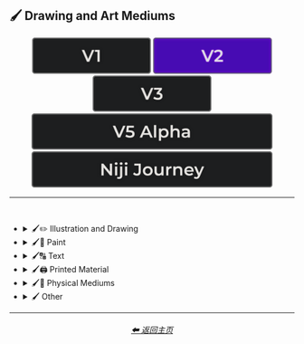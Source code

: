 <h2>🖌 Drawing and Art Mediums</h2>

<div align="center">

[<img src="/Images/Repo_Parts/Buttons/Version_Buttons/button_version_V1_inactive.webp?raw=true" alt="MidJourney V1" height="64" />](/Pages/MJ_V1/Style_Pages/Sphere/Drawing_and_Art_Mediums.md)
[<img src="/Images/Repo_Parts/Buttons/Version_Buttons/button_version_V2_active.webp?raw=true" alt="MidJourney V2" height="64" />](/Pages/MJ_V2/Style_Pages/Sphere/Drawing_and_Art_Mediums.md)
[<img src="/Images/Repo_Parts/Buttons/Version_Buttons/button_version_V3_inactive.webp?raw=true" alt="MidJourney V3" height="64" />](/Pages/MJ_V3/Style_Pages/Sphere/Drawing_and_Art_Mediums.md)
<br>
[<img src="/Images/Repo_Parts/Buttons/Version_Buttons/button_version_V5_Alpha_inactive_half.webp?raw=true" alt="MidJourney V5" height="64" />](/Pages/MJ_V5/Style_Pages/Just_The_Style/Drawing_and_Art_Mediums.md)
[<img src="/Images/Repo_Parts/Buttons/Version_Buttons/button_version_niji_inactive_half.webp?raw=true" alt="Niji Journey" height="64" />](/Pages/Niji_Journey/Style_Pages/Drawing_and_Art_Mediums.md)

</div>

<hr>
<br>


- <details><summary>🖌✏ Illustration and Drawing</summary><p>

  - <details><summary>✏🖼 Drawing Types</summary><p><div align="center">

    | Sketch | Drawing | Doodle |
    | :-: | :-: | :-: |
    | <img src="/Images/MJ_V2/MidJourney_Styles_(sphere)/sphere_drawing.webp?raw=true" width="256" /> | <img src="/Images/MJ_V2/MidJourney_Styles_(sphere)/sphere_sketch.webp?raw=true" width="256" /> | <img src="/Images/MJ_V2/MidJourney_Styles_(sphere)/sphere_Doodle.webp?raw=true" width="256" /> |
    
    <br>

    | Hand-Drawn | Hand-Written | Children’s Drawing |
    | :-: | :-: | :-: |
    | <img src="/Images/MJ_V2/MidJourney_Styles_(sphere)/sphere_hand-drawn.webp?raw=true" width="256" /> | <img src="/Images/MJ_V2/MidJourney_Styles_(sphere)/Wave_10/sphere_Hand-Written.webp?raw=true" width="256" /> | <img src="/Images/MJ_V2/MidJourney_Styles_(sphere)/sphere_Childrens_Drawing.webp?raw=true" width="256" /> |

    <br>

    | Masterpiece |
    | :-: |
    | <img src="/Images/MJ_V2/MidJourney_Styles_(sphere)/sphere_Masterpiece.webp?raw=true" width="256" /> |

    <br>

    | Dot Art | Pointillism | Stipple |
    | :-: | :-: | :-: |
    | <img src="/Images/MJ_V2/MidJourney_Styles_(sphere)/sphere_Dot_Art.webp?raw=true" width="256" /> | <img src="/Images/MJ_V2/MidJourney_Styles_(sphere)/sphere_pointillism.webp?raw=true" width="256" /> | <img src="/Images/MJ_V2/MidJourney_Styles_(sphere)/sphere_Stipple.webp?raw=true" width="256" /> |
    
    <br>

    | Line Art | Crosshatch | Etch-A-Sketch Drawing |
    | :-: | :-: | :-: |
    | <img src="/Images/MJ_V2/MidJourney_Styles_(sphere)/sphere_lineart.webp?raw=true" width="256" /> | <img src="/Images/MJ_V2/MidJourney_Styles_(sphere)/sphere_crosshatch.webp?raw=true" width="256" /> | <img src="/Images/MJ_V2/MidJourney_Styles_(sphere)/Wave_14/sphere_Etch-A-Sketch_Drawing.webp?raw=true" width="256" /> |
    
    <br>

    | Figure Drawing | Caricature |
    | :-: | :-: |
    | <img src="/Images/MJ_V2/MidJourney_Styles_(sphere)/Wave_9/sphere_Figure_drawing.webp?raw=true" width="256" /> | <img src="/Images/MJ_V2/MidJourney_Styles_(sphere)/Wave_11/sphere_Caricature.webp?raw=true" width="256" /> |

    <br>

    | Illustration | Storybook Illustration | Illustrated-Booklet |
    | :-: | :-: | :-: |
    | <img src="/Images/MJ_V2/MidJourney_Styles_(sphere)/sphere_illustration.webp?raw=true" width="256" /> | <img src="/Images/MJ_V2/MidJourney_Styles_(sphere)/sphere_Storybook_Illustration.webp?raw=true" width="256" /> | <img src="/Images/MJ_V2/MidJourney_Styles_(sphere)/sphere_Illustrated-Booklet.webp?raw=true" width="256" /> |

    <br>

    | Whimsical Illustration |
    | :-: |
    | <img src="/Images/MJ_V2/MidJourney_Styles_(sphere)/Wave_10/sphere_Whimsical_Illustration.webp?raw=true" width="256" /> |
    
    <br>

    | Assembly Drawing | Anatomical Drawing | Illuminated Manuscript |
    | :-: | :-: | :-: |
    | <img src="/Images/MJ_V2/MidJourney_Styles_(sphere)/sphere_AssemblyDrawing.webp?raw=true" width="256" /> | <img src="/Images/MJ_V2/MidJourney_Styles_(sphere)/sphere_AnatomicalDrawing.webp?raw=true" width="256" /> | <img src="/Images/MJ_V2/MidJourney_Styles_(sphere)/sphere_IlluminatedManuscript.webp?raw=true" width="256" /> |
    
    <br>

    | Visual Novel | Graphic Novel | Cartographic |
    | :-: | :-: | :-: |
    | <img src="/Images/MJ_V2/MidJourney_Styles_(sphere)/sphere_Visual_Novel.webp?raw=true" width="256" /> | <img src="/Images/MJ_V2/MidJourney_Styles_(sphere)/sphere_Graphic_Novel.webp?raw=true" width="256" /> | <img src="/Images/MJ_V2/MidJourney_Styles_(sphere)/sphere_Cartographic.webp?raw=true" width="256" /> |

    </div></p></details>


  - <details><summary>✏ Pencil and Graphite</summary><p><div align="center">

    | Pencil Art | Graphite | Charcoal Art |
    | :-: | :-: | :-: |
    | <img src="/Images/MJ_V2/MidJourney_Styles_(sphere)/sphere_pencilart.webp?raw=true" width="256" /> | <img src="/Images/MJ_V2/MidJourney_Styles_(sphere)/sphere_Graphite.webp?raw=true" width="256" /> | <img src="/Images/MJ_V2/MidJourney_Styles_(sphere)/sphere_charcoalart.webp?raw=true" width="256" /> |
    
    <br>
    
    | Colored Pencil | Grease Pencil |
    | :-: | :-: |
    | <img src="/Images/MJ_V2/MidJourney_Styles_(sphere)/sphere_coloredpencil.webp?raw=true" width="256" /> | <img src="/Images/MJ_V2/MidJourney_Styles_(sphere)/Wave_11/sphere_Grease_Pencil.webp?raw=true" width="256" /> |

    </div></p></details>


  - <details><summary>✏🖊 Ink</summary><p><div align="center">

    | Ink | Calligraphy | Ballpoint Pen |
    | :-: | :-: | :-: |
    | <img src="/Images/MJ_V2/MidJourney_Styles_(sphere)/sphere_ink.webp?raw=true" width="256" /> | <img src="/Images/MJ_V2/MidJourney_Styles_(sphere)/sphere_calligraphy.webp?raw=true" width="256" /> | <img src="/Images/MJ_V2/MidJourney_Styles_(sphere)/sphere_BallpointPen.webp?raw=true" width="256" /> |
    
    <br>
    
    | Fountain Pen | Fountain Pen Art | Gel Pen |
    | :-: | :-: | :-: |
    | <img src="/Images/MJ_V2/MidJourney_Styles_(sphere)/sphere_FountainPen.webp?raw=true" width="256" /> | <img src="/Images/MJ_V2/MidJourney_Styles_(sphere)/sphere_FountainPenArt.webp?raw=true" width="256" /> | <img src="/Images/MJ_V2/MidJourney_Styles_(sphere)/sphere_GelPen.webp?raw=true" width="256" /> |
    
    <br>

    | Conductive Ink | Flexographic Ink |
    | :-: | :-: |
    | <img src="/Images/MJ_V2/MidJourney_Styles_(sphere)/Wave_11/sphere_Conductive_Ink.webp?raw=true" width="256" /> | <img src="/Images/MJ_V2/MidJourney_Styles_(sphere)/Wave_11/sphere_Flexographic_Ink.webp?raw=true" width="256" /> |
    
    <br>
    
    | India Ink | Iron Gall Ink |
    | :-: | :-: |
    | <img src="/Images/MJ_V2/MidJourney_Styles_(sphere)/Wave_11/sphere_India_Ink.webp?raw=true" width="256" /> | <img src="/Images/MJ_V2/MidJourney_Styles_(sphere)/Wave_11/sphere_Iron_Gall_Ink.webp?raw=true" width="256" /> |
    
    <br>
    
    | Grease Pen | Marker Art |
    | :-: | :-: |
    | <img src="/Images/MJ_V2/MidJourney_Styles_(sphere)/Wave_11/sphere_Grease_Pen.webp?raw=true" width="256" /> | <img src="/Images/MJ_V2/MidJourney_Styles_(sphere)/sphere_markerart.webp?raw=true" width="256" /> |

    <br>
    
    | Dry-Erase Marker | Wet-Erase Marker | Whiteboard |
    | :-: | :-: | :-: |
    | <img src="/Images/MJ_V2/MidJourney_Styles_(sphere)/sphere_Dry-EraseMarker.webp?raw=true" width="256" /> | <img src="/Images/MJ_V2/MidJourney_Styles_(sphere)/sphere_Wet-EraseMarker.webp?raw=true" width="256" /> | <img src="/Images/MJ_V2/MidJourney_Styles_(sphere)/sphere_Whiteboard.webp?raw=true" width="256" /> |

    <br>

    | Viscosity Print |
    | :-: |
    | <img src="/Images/MJ_V2/MidJourney_Styles_(sphere)/Wave_9/sphere_Viscosity_Print.webp?raw=true" width="256" /> |

    </div></p></details>


  - <details><summary>✏🖍 Crayon, Chalk, and Pastel</summary><p><div align="center">

    | Crayon | Chalk | Pastel Art |
    | :-: | :-: | :-: |
    | <img src="/Images/MJ_V2/MidJourney_Styles_(sphere)/sphere_crayon.webp?raw=true" width="256" /> | <img src="/Images/MJ_V2/MidJourney_Styles_(sphere)/sphere_chalk.webp?raw=true" width="256" /> | <img src="/Images/MJ_V2/MidJourney_Styles_(sphere)/sphere_pastelart.webp?raw=true" width="256" /> |
    
    <br>
    
    | Blackboard | Chalkboard | Conte |
    | :-: | :-: | :-: |
    | <img src="/Images/MJ_V2/MidJourney_Styles_(sphere)/sphere_Blackboard.webp?raw=true" width="256" /> | <img src="/Images/MJ_V2/MidJourney_Styles_(sphere)/sphere_Chalkboard.webp?raw=true" width="256" /> | <img src="/Images/MJ_V2/MidJourney_Styles_(sphere)/sphere_conte.webp?raw=true" width="256" /> |

    </div></p></details>

  </p></details>


- <details><summary>🖌🎨 Paint</summary><p>

  - <details><summary>🎨🖼 Painting Types</summary><p><div align="center">

    | Painting | Canvas | Hard Edge Painting |
    | :-: | :-: | :-: |
    | <img src="/Images/MJ_V2/MidJourney_Styles_(sphere)/sphere_painting.webp?raw=true" width="256" /> | <img src="/Images/MJ_V2/MidJourney_Styles_(sphere)/sphere_Canvas.webp?raw=true" width="256" /> | <img src="/Images/MJ_V2/MidJourney_Styles_(sphere)/sphere_hardedgepainting.webp?raw=true" width="256" /> |
    
    <br>

    | Oil Painting | Tempera Painting | Acrylic Painting |
    | :-: | :-: | :-: |
    | <img src="/Images/MJ_V2/MidJourney_Styles_(sphere)/sphere_Oil_Painting.webp?raw=true" width="256" /> | <img src="/Images/MJ_V2/MidJourney_Styles_(sphere)/sphere_Tempera_Painting.webp?raw=true" width="256" /> | <img src="/Images/MJ_V2/MidJourney_Styles_(sphere)/sphere_Acrylic_Painting.webp?raw=true" width="256" /> |
    
    <br>
    
    
    | Watercolor Painting | Gouache Painting | Casein Painting |
    | :-: | :-: | :-: |
    | <img src="/Images/MJ_V2/MidJourney_Styles_(sphere)/sphere_Watercolor_Painting.webp?raw=true" width="256" /> | <img src="/Images/MJ_V2/MidJourney_Styles_(sphere)/sphere_Gouache_Painting.webp?raw=true" width="256" /> | <img src="/Images/MJ_V2/MidJourney_Styles_(sphere)/sphere_Casein_Painting.webp?raw=true" width="256" /> |
    
    <br>

    | Fresco Painting | Easel Painting | Wet Painting |
    | :-: | :-: | :-: |
    | <img src="/Images/MJ_V2/MidJourney_Styles_(sphere)/sphere_Fresco_Painting.webp?raw=true" width="256" /> | <img src="/Images/MJ_V2/MidJourney_Styles_(sphere)/sphere_Easel_Painting.webp?raw=true" width="256" /> | <img src="/Images/MJ_V2/MidJourney_Styles_(sphere)/sphere_Wet_Painting.webp?raw=true" width="256" /> |
    
    <br>
    
    | Detailed Painting | Speedpainting | Faux Painting |
    | :-: | :-: | :-: |
    | <img src="/Images/MJ_V2/MidJourney_Styles_(sphere)/sphere_Detailed_Painting.webp?raw=true" width="256" /> | <img src="/Images/MJ_V2/MidJourney_Styles_(sphere)/sphere_Speedpainting.webp?raw=true" width="256" /> | <img src="/Images/MJ_V2/MidJourney_Styles_(sphere)/sphere_Faux_Painting.webp?raw=true" width="256" /> |

    <br>

    | Color Field Painting | Scroll Painting |
    | :-: | :-: |
    | <img src="/Images/MJ_V2/MidJourney_Styles_(sphere)/sphere_colorfieldpainting.webp?raw=true" width="256" /> | <img src="/Images/MJ_V2/MidJourney_Styles_(sphere)/sphere_ScrollPainting.webp?raw=true" width="256" /> |

    <br>

    | Still Life | Still-Life |
    | :-: | :-: |
    | <img src="/Images/MJ_V2/MidJourney_Styles_(sphere)/sphere_Still_Life.webp?raw=true" width="256" /> | <img src="/Images/MJ_V2/MidJourney_Styles_(sphere)/sphere_still-life.webp?raw=true" width="256" /> |
    
    <br>

    | Fine Art | Modern Art |
    | :-: | :-: |
    | <img src="/Images/MJ_V2/MidJourney_Styles_(sphere)/sphere_FineArt.webp?raw=true" width="256" /> | <img src="/Images/MJ_V2/MidJourney_Styles_(sphere)/sphere_modernart.webp?raw=true" width="256" /> |
    
        
    <br>

    | Brushwork | Paintwork | Impasto |
    | :-: | :-: | :-: |
    | <img src="/Images/MJ_V2/MidJourney_Styles_(sphere)/sphere_Brushwork.webp?raw=true" width="256" /> | <img src="/Images/MJ_V2/MidJourney_Styles_(sphere)/Wave_12/sphere_Paintwork.webp?raw=true" width="256" /> | <img src="/Images/MJ_V2/MidJourney_Styles_(sphere)/Wave_14/sphere_Impasto.webp?raw=true" width="256" /> |

    <br>

    | Matte Painting | Encaustic Painting | Gond Painting |
    | :-: | :-: | :-: |
    | <img src="/Images/MJ_V2/MidJourney_Styles_(sphere)/Wave_10/sphere_Matte_Painting.webp?raw=true" width="256" /> | <img src="/Images/MJ_V2/MidJourney_Styles_(sphere)/Wave_11/sphere_Encaustic_Painting.webp?raw=true" width="256" /> | <img src="/Images/MJ_V2/MidJourney_Styles_(sphere)/Wave_11/sphere_Gond_Painting.webp?raw=true" width="256" /> |
    
    <br>

    | Chinese Painting | Ancient Roman Painting | Romanesque Painting |
    | :-: | :-: | :-: |
    | <img src="/Images/MJ_V2/MidJourney_Styles_(sphere)/sphere_Chinese_Painting.webp?raw=true" width="256" /> | <img src="/Images/MJ_V2/MidJourney_Styles_(sphere)/Wave_12/sphere_Ancient_Roman_Painting.webp?raw=true" width="256" /> | <img src="/Images/MJ_V2/MidJourney_Styles_(sphere)/Wave_12/sphere_Romanesque_Painting.webp?raw=true" width="256" /> |

    <br>

    | Tibetan Painting | Japanese Painting |
    | :-: | :-: |
    | <img src="/Images/MJ_V2/MidJourney_Styles_(sphere)/sphere_Tibetan_Painting.webp?raw=true" width="256" /> | <img src="/Images/MJ_V2/MidJourney_Styles_(sphere)/Wave_14/sphere_Japanese_Painting.webp?raw=true" width="256" /> |

    <br>

    | Warli Painting | Fayum Portrait | Caravaggio Painting |
    | :-: | :-: | :-: |
    | <img src="/Images/MJ_V2/MidJourney_Styles_(sphere)/Wave_11/sphere_Warli_Painting.webp?raw=true" width="256" /> | <img src="/Images/MJ_V2/MidJourney_Styles_(sphere)/Wave_12/sphere_Fayum_Portrait.webp?raw=true" width="256" /> | <img src="/Images/MJ_V2/MidJourney_Styles_(sphere)/Wave_14/sphere_Caravaggio_Painting.webp?raw=true" width="256" /> |
    
    <br>
    
    | Madhubani Painting | Kalamkari Painting | Phad Painting |
    | :-: | :-: | :-: |
    | <img src="/Images/MJ_V2/MidJourney_Styles_(sphere)/Wave_14/sphere_Madhubani_Painting.webp?raw=true" width="256" /> | <img src="/Images/MJ_V2/MidJourney_Styles_(sphere)/Wave_14/sphere_Kalamkari_Painting.webp?raw=true" width="256" /> | <img src="/Images/MJ_V2/MidJourney_Styles_(sphere)/Wave_14/sphere_Phad_Painting.webp?raw=true" width="256" /> |

    <br>

    | Paper-Marbling | Hydro-Dipping | Hydrodipped |
    | :-: | :-: | :-: |
    | <img src="/Images/MJ_V2/MidJourney_Styles_(sphere)/sphere_Paper-Marbling.webp?raw=true" width="256" /> | <img src="/Images/MJ_V2/MidJourney_Styles_(sphere)/sphere_Hydro-Dipping.webp?raw=true" width="256" /> | <img src="/Images/MJ_V2/MidJourney_Styles_(sphere)/sphere_Hydrodipped.webp?raw=true" width="256" /> |

    <br>
    
    | Panel Painting | Sand Painting |
    | :-: | :-: |
    | <img src="/Images/MJ_V2/MidJourney_Styles_(sphere)/sphere_Panel_Painting.webp?raw=true" width="256" /> | <img src="/Images/MJ_V2/MidJourney_Styles_(sphere)/sphere_Sand_Painting.webp?raw=true" width="256" /> |
    
    <br>
    
    | Plein-Air Painting | Action Painting | Miniature Painting |
    | :-: | :-: | :-: |
    | <img src="/Images/MJ_V2/MidJourney_Styles_(sphere)/sphere_Plein-Air_Painting.webp?raw=true" width="256" /> | <img src="/Images/MJ_V2/MidJourney_Styles_(sphere)/sphere_Action_Painting.webp?raw=true" width="256" /> | <img src="/Images/MJ_V2/MidJourney_Styles_(sphere)/sphere_Miniature_Painting.webp?raw=true" width="256" /> |
    
    <br>

    | Artwork | Mural | Street Art |
    | :-: | :-: | :-: |
    | <img src="/Images/MJ_V2/MidJourney_Styles_(sphere)/sphere_Artwork.webp?raw=true" width="256" /> | <img src="/Images/MJ_V2/MidJourney_Styles_(sphere)/sphere_Mural.webp?raw=true" width="256" /> | <img src="/Images/MJ_V2/MidJourney_Styles_(sphere)/sphere_Street_Art.webp?raw=true" width="256" /> |
    
    <br>
    
    | Cave Art | Rock Art | Sandpainting |
    | :-: | :-: | :-: |
    | <img src="/Images/MJ_V2/MidJourney_Styles_(sphere)/sphere_RockArt.webp?raw=true" width="256" /> | <img src="/Images/MJ_V2/MidJourney_Styles_(sphere)/sphere_CaveArt.webp?raw=true" width="256" /> | <img src="/Images/MJ_V2/MidJourney_Styles_(sphere)/Wave_9/sphere_Sandpainting.webp?raw=true" width="256" /> |

    <br>
    
    | Easter Egg | Egg Decorating |
    | :-: | :-: |
    | <img src="/Images/MJ_V2/MidJourney_Styles_(sphere)/sphere_EasterEgg.webp?raw=true" width="256" /> | <img src="/Images/MJ_V2/MidJourney_Styles_(sphere)/sphere_EggDecorating.webp?raw=true" width="256" /> |

    </div></p></details>


  - <details><summary>🎨 Paint Types</summary><p><div align="center">

    | Paint | Oil Paint | Tempera Paint |
    | :-: | :-: | :-: |
    | <img src="/Images/MJ_V2/MidJourney_Styles_(sphere)/sphere_paint.webp?raw=true" width="256" /> | <img src="/Images/MJ_V2/MidJourney_Styles_(sphere)/sphere_oilpaint.webp?raw=true" width="256" /> | <img src="/Images/MJ_V2/MidJourney_Styles_(sphere)/sphere_temperapaint.webp?raw=true" width="256" /> |
    
    <br>
    
    | Acrylic Paint | Gouache Paint | Watercolor |
    | :-: | :-: | :-: |
    | <img src="/Images/MJ_V2/MidJourney_Styles_(sphere)/sphere_acrylicpaint.webp?raw=true" width="256" /> | <img src="/Images/MJ_V2/MidJourney_Styles_(sphere)/sphere_gouachepaint.webp?raw=true" width="256" /> | <img src="/Images/MJ_V2/MidJourney_Styles_(sphere)/sphere_watercolor.webp?raw=true" width="256" /> |
    
    <br>

    | Wet Paint | Dripping Paint | Splatter Paint |
    | :-: | :-: | :-: |
    | <img src="/Images/MJ_V2/MidJourney_Styles_(sphere)/sphere_WetPaint.webp?raw=true" width="256" /> | <img src="/Images/MJ_V2/MidJourney_Styles_(sphere)/sphere_DrippingPaint.webp?raw=true" width="256" /> | <img src="/Images/MJ_V2/MidJourney_Styles_(sphere)/sphere_SplatterPaint.webp?raw=true" width="256" /> |
    
    <br>

    | Graffiti | Stencil Graffiti | Graffiti Tag |
    | :-: | :-: | :-: |
    | <img src="/Images/MJ_V2/MidJourney_Styles_(sphere)/sphere_Graffiti.webp?raw=true" width="256" /> | <img src="/Images/MJ_V2/MidJourney_Styles_(sphere)/sphere_Stencil_Graffiti.webp?raw=true" width="256" /> | <img src="/Images/MJ_V2/MidJourney_Styles_(sphere)/Wave_10/sphere_Graffiti_Tag.webp?raw=true" width="256" /> |

    <br>

    | Airbrush | 1980s Airbrush Art | Puffy Paint |
    | :-: | :-: | :-: |
    | <img src="/Images/MJ_V2/MidJourney_Styles_(sphere)/sphere_airbrush.webp?raw=true" width="256" /> | <img src="/Images/MJ_V2/MidJourney_Styles_(sphere)/sphere_1980sairbrushart.webp?raw=true" width="256" /> | <img src="/Images/MJ_V2/MidJourney_Styles_(sphere)/sphere_puffypaint.webp?raw=true" width="256" /> |
    
    <br>
    
    | Spray | Spray Paint | Glass Paint |
    | :-: | :-: | :-: |
    | <img src="/Images/MJ_V2/MidJourney_Styles_(sphere)/sphere_Spray.webp?raw=true" width="256" /> | <img src="/Images/MJ_V2/MidJourney_Styles_(sphere)/sphere_spraypaint.webp?raw=true" width="256" /> | <img src="/Images/MJ_V2/MidJourney_Styles_(sphere)/sphere_glasspaint.webp?raw=true" width="256" /> |
    
    <br>

    | Blacklight Paint | Casein Paint | Coffee Paint |
    | :-: | :-: | :-: |
    | <img src="/Images/MJ_V2/MidJourney_Styles_(sphere)/Wave_11/sphere_Blacklight_Paint.webp?raw=true" width="256" /> | <img src="/Images/MJ_V2/MidJourney_Styles_(sphere)/Wave_11/sphere_Casein_Paint.webp?raw=true" width="256" /> | <img src="/Images/MJ_V2/MidJourney_Styles_(sphere)/sphere_Coffee_Paint.webp?raw=true" width="256" /> |

    </div></p></details>

  </p></details>


- <details><summary>🖌🔠 Text</summary><p><div align="center">

    | Text | Typeface | Font |
    | :-: | :-: | :-: |
    | <img src="/Images/MJ_V2/MidJourney_Styles_(sphere)/sphere_Text.webp?raw=true" width="256" /> | <img src="/Images/MJ_V2/MidJourney_Styles_(sphere)/sphere_Typeface.webp?raw=true" width="256" /> | <img src="/Images/MJ_V2/MidJourney_Styles_(sphere)/sphere_Font.webp?raw=true" width="256" /> |

    <br>

    | Letters | Written Letters | Written Letters "Hello" |
    | :-: | :-: | :-: |
    | <img src="/Images/MJ_V2/MidJourney_Styles_(sphere)/sphere_Letters.webp?raw=true" width="256" /> | <img src="/Images/MJ_V2/MidJourney_Styles_(sphere)/sphere_Written_Letters.webp?raw=true" width="256" /> | <img src="/Images/MJ_V2/MidJourney_Styles_(sphere)/sphere_Written_Letters_Hello.webp?raw=true" width="256" /> |
    
    <br>
    
    | Written Words | Written Words "Hello" |
    | :-: | :-: |
    | <img src="/Images/MJ_V2/MidJourney_Styles_(sphere)/sphere_Written_Words.webp?raw=true" width="256" /> | <img src="/Images/MJ_V2/MidJourney_Styles_(sphere)/sphere_Written_Words_Hello.webp?raw=true" width="256" /> |
    
    <br>
    
    | Words | Words "Hello" |
    | :-: | :-: |
    | <img src="/Images/MJ_V2/MidJourney_Styles_(sphere)/sphere_Words.webp?raw=true" width="256" /> | <img src="/Images/MJ_V2/MidJourney_Styles_(sphere)/sphere_Words_Hello.webp?raw=true" width="256" /> |
    
    <br>
    
    | Lexemes | Lexemes "Hello" | Graphemes |
    | :-: | :-: | :-: |
    | <img src="/Images/MJ_V2/MidJourney_Styles_(sphere)/sphere_Lexemes.webp?raw=true" width="256" /> | <img src="/Images/MJ_V2/MidJourney_Styles_(sphere)/sphere_Lexemes_Hello.webp?raw=true" width="256" /> | <img src="/Images/MJ_V2/MidJourney_Styles_(sphere)/sphere_Graphemes.webp?raw=true" width="256" /> |

    <br>
    
    | Says | Says Hello | Says "Hello" |
    | :-: | :-: | :-: |
    | <img src="/Images/MJ_V2/MidJourney_Styles_(sphere)/sphere_Says.webp?raw=true" width="256" /> | <img src="/Images/MJ_V2/MidJourney_Styles_(sphere)/sphere_SaysHello.webp?raw=true" width="256" /> | <img src="/Images/MJ_V2/MidJourney_Styles_(sphere)/sphere_SaysHello (2).webp?raw=true" width="256" /> |
    
    <br>
    
    | Says 'Hello' | Caption | Caption "Hello" |
    | :-: | :-: | :-: |
    | <img src="/Images/MJ_V2/MidJourney_Styles_(sphere)/sphere_SaysHello (3).webp?raw=true" width="256" /> | <img src="/Images/MJ_V2/MidJourney_Styles_(sphere)/sphere_Caption.webp?raw=true" width="256" /> | <img src="/Images/MJ_V2/MidJourney_Styles_(sphere)/sphere_Caption_Hello.webp?raw=true" width="256" /> |

    </div></p></details>


- <details><summary>🖌🖨 Printed Material</summary><p>

  - <details><summary>🖨📄 Print Types</summary><p><div align="center">

    | Print | Printed | 3D Printed |
    | :-: | :-: | :-: |
    | <img src="/Images/MJ_V2/MidJourney_Styles_(sphere)/Wave_11/sphere_Print.webp?raw=true" width="256" /> | <img src="/Images/MJ_V2/MidJourney_Styles_(sphere)/Wave_11/sphere_Printed.webp?raw=true" width="256" /> | <img src="/Images/MJ_V2/MidJourney_Styles_(sphere)/Wave_11/sphere_3D_Printed.webp?raw=true" width="256" /> |
    
    <br>
    
    | Inkjet Printed | Laser Printed |
    | :-: | :-: |
    | <img src="/Images/MJ_V2/MidJourney_Styles_(sphere)/Wave_11/sphere_Inkjet_Printed.webp?raw=true" width="256" /> | <img src="/Images/MJ_V2/MidJourney_Styles_(sphere)/Wave_11/sphere_Laser_Printed.webp?raw=true" width="256" /> |
    
    <br>

    | Edge-To-Edge Photographic Print |
    | :-: |
    | <img src="/Images/MJ_V2/MidJourney_Styles_(sphere)/Wave_14/sphere_Edge-To-Edge_Photographic_Print.webp?raw=true" width="256" /> |

    <br>

    | Concept Art | Logo |
    | :-: | :-: |
    | <img src="/Images/MJ_V2/MidJourney_Styles_(sphere)/sphere_conceptart.webp?raw=true" width="256" /> | <img src="/Images/MJ_V2/MidJourney_Styles_(sphere)/sphere_logo.webp?raw=true" width="256" /> |
    
    <br>

    | Album Art |
    | :-: |
    | <img src="/Images/MJ_V2/MidJourney_Styles_(sphere)/sphere_Album_Art.webp?raw=true" width="256" /> |
    
    <br>

    | Newspaper | Newsprint |
    | :-: | :-: |
    | <img src="/Images/MJ_V2/MidJourney_Styles_(sphere)/sphere_newspaper.webp?raw=true" width="256" /> | <img src="/Images/MJ_V2/MidJourney_Styles_(sphere)/sphere_Newsprint.webp?raw=true" width="256" /> |

    <br>
    
    | Risograph | Lithography | Flexography |
    | :-: | :-: | :-: |
    | <img src="/Images/MJ_V2/MidJourney_Styles_(sphere)/sphere_risograph.webp?raw=true" width="256" /> | <img src="/Images/MJ_V2/MidJourney_Styles_(sphere)/sphere_lithography.webp?raw=true" width="256" /> | <img src="/Images/MJ_V2/MidJourney_Styles_(sphere)/Wave_9/sphere_Flexography.webp?raw=true" width="256" /> |

    <br>

    | Transfer Printing | Monotype |
    | :-: | :-: |
    | <img src="/Images/MJ_V2/MidJourney_Styles_(sphere)/Wave_9/sphere_Transfer_Printing.webp?raw=true" width="256" /> | <img src="/Images/MJ_V2/MidJourney_Styles_(sphere)/Wave_14/sphere_Monotype.webp?raw=true" width="256" /> |

    <br>
    
    | Blueprint | Sticker | Watermark |
    | :-: | :-: | :-: |
    | <img src="/Images/MJ_V2/MidJourney_Styles_(sphere)/sphere_blueprint.webp?raw=true" width="256" /> | <img src="/Images/MJ_V2/MidJourney_Styles_(sphere)/sphere_Sticker.webp?raw=true" width="256" /> | <img src="/Images/MJ_V2/MidJourney_Styles_(sphere)/sphere_Watermark.webp?raw=true" width="256" /> |
    
    <br>
    
    | Barcode | QR Code |
    | :-: | :-: |
    | <img src="/Images/MJ_V2/MidJourney_Styles_(sphere)/sphere_Barcode.webp?raw=true" width="256" /> | <img src="/Images/MJ_V2/MidJourney_Styles_(sphere)/sphere_QR_Code.webp?raw=true" width="256" /> |

    </div></p></details>


  - <details><summary>🖨🟫 Block Printing</summary><p><div align="center">

    | Block Printing |
    | :-: |
    | <img src="/Images/MJ_V2/MidJourney_Styles_(sphere)/sphere_blockprinting.webp?raw=true" width="256" /> |

    <br>

    | Bagh Print | Bagru Print |
    | :-: | :-: |
    | <img src="/Images/MJ_V2/MidJourney_Styles_(sphere)/Wave_9/sphere_Bagh_Print.webp?raw=true" width="256" /> | <img src="/Images/MJ_V2/MidJourney_Styles_(sphere)/Wave_9/sphere_Bagru_Print.webp?raw=true" width="256" /> |

    </div></p></details>

  - <details><summary>🖨🃏 Cards and Stamps</summary><p><div align="center">

    | Stamp | Postage Stamp | Business Card |
    | :-: | :-: | :-: |
    | <img src="/Images/MJ_V2/MidJourney_Styles_(sphere)/sphere_stamp.webp?raw=true" width="256" /> | <img src="/Images/MJ_V2/MidJourney_Styles_(sphere)/sphere_PostageStamp.webp?raw=true" width="256" /> | <img src="/Images/MJ_V2/MidJourney_Styles_(sphere)/sphere_Business_Card.webp?raw=true" width="256" /> |
    
    <br>
    
    | Pokemon Card | Pokémon Card | Tarot Card |
    | :-: | :-: | :-: |
    | <img src="/Images/MJ_V2/MidJourney_Styles_(sphere)/sphere_Pokemon_Card.webp?raw=true" width="256" /> | <img src="/Images/MJ_V2/MidJourney_Styles_(sphere)/sphere_Pokemon_Card (2).webp?raw=true" width="256" /> | <img src="/Images/MJ_V2/MidJourney_Styles_(sphere)/Wave_14/sphere_Tarot_Card.webp?raw=true" width="256" /> |

    </div></p></details>


  - <details><summary>🖨📚 Books and Posters</summary><p><div align="center">

    | Magazine | Comic Book | Underground Comix |
    | :-: | :-: | :-: |
    | <img src="/Images/MJ_V2/MidJourney_Styles_(sphere)/sphere_magazine.webp?raw=true" width="256" /> | <img src="/Images/MJ_V2/MidJourney_Styles_(sphere)/sphere_ComicBook.webp?raw=true" width="256" /> | <img src="/Images/MJ_V2/MidJourney_Styles_(sphere)/Wave_14/sphere_Underground_Comix.webp?raw=true" width="256" /> |
    
    <br>
    
    | Pop-up Book | Kids Book |
    | :-: | :-: |
    | <img src="/Images/MJ_V2/MidJourney_Styles_(sphere)/sphere_Pop-up_Book.webp?raw=true" width="256" /> | <img src="/Images/MJ_V2/MidJourney_Styles_(sphere)/Wave_10/sphere_Kids_Book.webp?raw=true" width="256" /> |

    <br>

    | Booklet | Instruction Manual | IKEA Guide |
    | :-: | :-: | :-: |
    | <img src="/Images/MJ_V2/MidJourney_Styles_(sphere)/sphere_Booklet.webp?raw=true" width="256" /> | <img src="/Images/MJ_V2/MidJourney_Styles_(sphere)/Wave_9/sphere_Instruction_Manual.webp?raw=true" width="256" /> | <img src="/Images/MJ_V2/MidJourney_Styles_(sphere)/Wave_9/sphere_IKEA_Guide.webp?raw=true" width="256" /> |

    <br>

    | Poster | Movie Poster | Concert Poster |
    | :-: | :-: | :-: |
    | <img src="/Images/MJ_V2/MidJourney_Styles_(sphere)/sphere_Poster.webp?raw=true" width="256" /> | <img src="/Images/MJ_V2/MidJourney_Styles_(sphere)/sphere_Movie_Poster.webp?raw=true" width="256" /> | <img src="/Images/MJ_V2/MidJourney_Styles_(sphere)/sphere_Concert_Poster.webp?raw=true" width="256" /> |

    </div></p></details>

  </p></details>


- <details><summary>🖌🎲 Physical Mediums</summary><p>

  - <details><summary>🎲📄 Origami</summary><p><div align="center">

    | Origami | Rigid Origami | Modular Origami |
    | :-: | :-: | :-: |
    | <img src="/Images/MJ_V2/MidJourney_Styles_(sphere)/sphere_Origami.webp?raw=true" width="256" /> | <img src="/Images/MJ_V2/MidJourney_Styles_(sphere)/sphere_RigidOrigami.webp?raw=true" width="256" /> | <img src="/Images/MJ_V2/MidJourney_Styles_(sphere)/sphere_ModularOrigami.webp?raw=true" width="256" /> |
    
    <br>
    
    | Kirigami | Moneygami | Wet-Folding |
    | :-: | :-: | :-: |
    | <img src="/Images/MJ_V2/MidJourney_Styles_(sphere)/sphere_Kirigami.webp?raw=true" width="256" /> | <img src="/Images/MJ_V2/MidJourney_Styles_(sphere)/sphere_Moneygami.webp?raw=true" width="256" /> | <img src="/Images/MJ_V2/MidJourney_Styles_(sphere)/sphere_Wet-Folding.webp?raw=true" width="256" /> |
    
    <br>
    
    | Iris-Folding | Chinese Paper Art | Sonobe |
    | :-: | :-: | :-: |
    | <img src="/Images/MJ_V2/MidJourney_Styles_(sphere)/sphere_Iris-Folding.webp?raw=true" width="256" /> | <img src="/Images/MJ_V2/MidJourney_Styles_(sphere)/sphere_Chinese_Paper_Art.webp?raw=true" width="256" /> | <img src="/Images/MJ_V2/MidJourney_Styles_(sphere)/sphere_Sonobe.webp?raw=true" width="256" /> 

    </div></p></details>


  - <details><summary>🎲🀣 Mosaic</summary><p><div align="center">

    | Mosaic | Micromosaic | Glass Mosaic |
    | :-: | :-: | :-: |
    | <img src="/Images/MJ_V2/MidJourney_Styles_(sphere)/sphere_Mosaic.webp?raw=true" width="256" /> | <img src="/Images/MJ_V2/MidJourney_Styles_(sphere)/sphere_Micromosaic.webp?raw=true" width="256" /> | <img src="/Images/MJ_V2/MidJourney_Styles_(sphere)/sphere_GlassMosaic.webp?raw=true" width="256" /> |
    
    <br>
    
    | Photographic Mosaic | Impressionist Mosaic |
    | :-: | :-: |
    | <img src="/Images/MJ_V2/MidJourney_Styles_(sphere)/sphere_PhotographicMosaic.webp?raw=true" width="256" /> | <img src="/Images/MJ_V2/MidJourney_Styles_(sphere)/sphere_ImpressionistMosaic.webp?raw=true" width="256" /> |

    <br>

    | Pietra Dura | Encaustic Tile |
    | :-: | :-: |
    | <img src="/Images/MJ_V2/MidJourney_Styles_(sphere)/Wave_9/sphere_Pietra_Dura.webp?raw=true" width="256" /> | <img src="/Images/MJ_V2/MidJourney_Styles_(sphere)/Wave_9/sphere_Encaustic_Tile.webp?raw=true" width="256" /> |

    <br>
    
    | Ancient Roman Mosaic |
    | :-: |
    | <img src="/Images/MJ_V2/MidJourney_Styles_(sphere)/Wave_12/sphere_Ancient_Roman_Mosaic.webp?raw=true" width="256" /> |

    </div></p></details>


  - <details><summary>🎲🖼 Framed, Banner, and Decal</summary><p><div align="center">

    | Frame | Framed |
    | :-: | :-: |
    | <img src="/Images/MJ_V2/MidJourney_Styles_(sphere)/sphere_Frame.webp?raw=true" width="256" /> | <img src="/Images/MJ_V2/MidJourney_Styles_(sphere)/sphere_Framed.webp?raw=true" width="256" /> |
    
    <br>
    
    | Wooden Frame | Wooden Framed |
    | :-: | :-: |
    | <img src="/Images/MJ_V2/MidJourney_Styles_(sphere)/sphere_WoodenFrame.webp?raw=true" width="256" /> | <img src="/Images/MJ_V2/MidJourney_Styles_(sphere)/sphere_WoodenFramed.webp?raw=true" width="256" /> |
    
    <br>
    
    | Banner |
    | :-: |
    | <img src="/Images/MJ_V2/MidJourney_Styles_(sphere)/sphere_Banner.webp?raw=true" width="256" /> |

    <br>

    | Sign | Signage |
    | :-: | :-: |
    | <img src="/Images/MJ_V2/MidJourney_Styles_(sphere)/Wave_13/sphere_Sign.webp?raw=true" width="256" /> | <img src="/Images/MJ_V2/MidJourney_Styles_(sphere)/sphere_Signage.webp?raw=true" width="256" /> |

    <br>

    | Decal | Wall Decal |
    | :-: | :-: |
    | <img src="/Images/MJ_V2/MidJourney_Styles_(sphere)/Wave_13/sphere_Decal.webp?raw=true" width="256" /> | <img src="/Images/MJ_V2/MidJourney_Styles_(sphere)/sphere_WallDecal.webp?raw=true" width="256" /> |

    <br>
    
    | Tapestry | Bayeux Tapestry | In The Style of Bayeux Tapestry |
    | :-: | :-: | :-: |
    | <img src="/Images/MJ_V2/MidJourney_Styles_(sphere)/Wave_12/sphere_Tapestry.webp?raw=true" width="256" /> | <img src="/Images/MJ_V2/MidJourney_Styles_(sphere)/Wave_12/sphere_Bayeux_Tapestry.webp?raw=true" width="256" /> | <img src="/Images/MJ_V2/MidJourney_Styles_(sphere)/Wave_12/sphere_in_the_style_of_Bayeux_Tapestry.webp?raw=true" width="256" /> |
    
    <br>
    
    | Minoan Mural |
    | :-: |
    | <img src="/Images/MJ_V2/MidJourney_Styles_(sphere)/Wave_12/sphere_Minoan_Mural.webp?raw=true" width="256" /> |

    </div></p></details>

  - <details><summary>🎲🗿 Carving, Etching, and Modeling</summary><p><div align="center">

    | Carving | Pyrography | Etching |
    | :-: | :-: | :-: |
    | <img src="/Images/MJ_V2/MidJourney_Styles_(sphere)/sphere_Carving.webp?raw=true" width="256" /> | <img src="/Images/MJ_V2/MidJourney_Styles_(sphere)/sphere_Pyrography.webp?raw=true" width="256" /> | <img src="/Images/MJ_V2/MidJourney_Styles_(sphere)/sphere_etching.webp?raw=true" width="256" /> |
    
    <br>

    | Model | Modeling |
    | :-: | :-: |
    | <img src="/Images/MJ_V2/MidJourney_Styles_(sphere)/Wave_9/sphere_Model.webp?raw=true" width="256" /> | <img src="/Images/MJ_V2/MidJourney_Styles_(sphere)/Wave_9/sphere_Modeling.webp?raw=true" width="256" /> |

    <br>

    | Sculpture | Mayan Sculpture |
    | :-: | :-: |
    | <img src="/Images/MJ_V2/MidJourney_Styles_(sphere)/Wave_14/sphere_Sculpture.webp?raw=true" width="256" /> | <img src="/Images/MJ_V2/MidJourney_Styles_(sphere)/Wave_12/sphere_Mayan_Sculpture.webp?raw=true" width="256" /> |

    <br>
    
    | Whittling | Woodcut |
    | :-: | :-: |
    | <img src="/Images/MJ_V2/MidJourney_Styles_(sphere)/sphere_Whittling.webp?raw=true" width="256" /> | <img src="/Images/MJ_V2/MidJourney_Styles_(sphere)/Wave_14/sphere_Woodcut.webp?raw=true" width="256" /> |

    <br>

    | Wood-Carving | Woodturning |
    | :-: | :-: |
    | <img src="/Images/MJ_V2/MidJourney_Styles_(sphere)/sphere_Wood-Carving.webp?raw=true" width="256" /> | <img src="/Images/MJ_V2/MidJourney_Styles_(sphere)/Wave_9/sphere_Woodturning.webp?raw=true" width="256" /> |

    <br>

    | Chip-Carving | Chip-Work |
    | :-: | :-: |
    | <img src="/Images/MJ_V2/MidJourney_Styles_(sphere)/sphere_Chip-Carving.webp?raw=true" width="256" /> | <img src="/Images/MJ_V2/MidJourney_Styles_(sphere)/sphere_Chip-Work.webp?raw=true" width="256" /> |
    
    <br>
    
    | Chainsaw-Carving | Lath Art | Laser-Cut |
    | :-: | :-: | :-: |
    | <img src="/Images/MJ_V2/MidJourney_Styles_(sphere)/Wave_11/sphere_Chainsaw-Carving.webp?raw=true" width="256" /> | <img src="/Images/MJ_V2/MidJourney_Styles_(sphere)/Wave_11/sphere_Lath_Art.webp?raw=true" width="256" /> | <img src="/Images/MJ_V2/MidJourney_Styles_(sphere)/Wave_12/sphere_Laser-Cut.webp?raw=true" width="256" /> |

    <br>

    | Bentwood | Woodblock Print | Intarsia |
    | :-: | :-: | :-: |
    | <img src="/Images/MJ_V2/MidJourney_Styles_(sphere)/Wave_9/sphere_Bentwood.webp?raw=true" width="256" /> | <img src="/Images/MJ_V2/MidJourney_Styles_(sphere)/Wave_9/sphere_Woodblock_Print.webp?raw=true" width="256" /> | <img src="/Images/MJ_V2/MidJourney_Styles_(sphere)/Wave_9/sphere_Intarsia.webp?raw=true" width="256" /> |


    <br>

    | Marquetry | Wood Marquetry | Straw Marquetry |
    | :-: | :-: | :-: |
    | <img src="/Images/MJ_V2/MidJourney_Styles_(sphere)/Wave_9/sphere_Marquetry.webp?raw=true" width="256" /> | <img src="/Images/MJ_V2/MidJourney_Styles_(sphere)/sphere_Wood_Marquetry.webp?raw=true" width="256" /> | <img src="/Images/MJ_V2/MidJourney_Styles_(sphere)/sphere_Straw_Marquetry.webp?raw=true" width="256" /> |

    <br>

    | Scrimshaw | Sgraffito |
    | :-: | :-: |
    | <img src="/Images/MJ_V2/MidJourney_Styles_(sphere)/sphere_Scrimshaw.webp?raw=true" width="256" /> | <img src="/Images/MJ_V2/MidJourney_Styles_(sphere)/sphere_Sgraffito.webp?raw=true" width="256" /> |

    <br>

    | Hardstone Carving | Leather Crafting |
    | :-: | :-: |
    | <img src="/Images/MJ_V2/MidJourney_Styles_(sphere)/sphere_Hardstone_Carving.webp?raw=true" width="256" /> | <img src="/Images/MJ_V2/MidJourney_Styles_(sphere)/sphere_Leather_Crafting.webp?raw=true" width="256" /> |

    <br>

    | Bejeweled | Engraved Gem | Lapidary |
    | :-: | :-: | :-: |
    | <img src="/Images/MJ_V2/MidJourney_Styles_(sphere)/sphere_Bejeweled.webp?raw=true" width="256" /> | <img src="/Images/MJ_V2/MidJourney_Styles_(sphere)/sphere_Engraved_Gem.webp?raw=true" width="256" /> | <img src="/Images/MJ_V2/MidJourney_Styles_(sphere)/sphere_Lapidary.webp?raw=true" width="256" /> |

    <br>
    
    | Relief-Carving | Ice-Carving | Intaglio |
    | :-: | :-: | :-: |
    | <img src="/Images/MJ_V2/MidJourney_Styles_(sphere)/sphere_Relief-Carving.webp?raw=true" width="256" /> | <img src="/Images/MJ_V2/MidJourney_Styles_(sphere)/sphere_Ice-Carving.webp?raw=true" width="256" /> | <img src="/Images/MJ_V2/MidJourney_Styles_(sphere)/sphere_Intaglio.webp?raw=true" width="256" /> |

    <br>

    | Drypoint | Metalcut | Photogravure |
    | :-: | :-: | :-: |
    | <img src="/Images/MJ_V2/MidJourney_Styles_(sphere)/Wave_9/sphere_Drypoint.webp?raw=true" width="256" /> | <img src="/Images/MJ_V2/MidJourney_Styles_(sphere)/Wave_9/sphere_Metalcut.webp?raw=true" width="256" /> | <img src="/Images/MJ_V2/MidJourney_Styles_(sphere)/Wave_14/sphere_Photogravure.webp?raw=true" width="256" /> |

    <br>
    
    | Lacquer | Carved Lacquer |
    | :-: | :-: |
    | <img src="/Images/MJ_V2/MidJourney_Styles_(sphere)/sphere_Lacquer.webp?raw=true" width="256" /> | <img src="/Images/MJ_V2/MidJourney_Styles_(sphere)/sphere_CarvedLacquer.webp?raw=true" width="256" /> |
    
    <br>
    
    | Papercutting | Paper Model | Paper-Mache |
    | :-: | :-: | :-: |
    | <img src="/Images/MJ_V2/MidJourney_Styles_(sphere)/sphere_Papercutting.webp?raw=true" width="256" /> | <img src="/Images/MJ_V2/MidJourney_Styles_(sphere)/sphere_Paper_Model.webp?raw=true" width="256" /> | <img src="/Images/MJ_V2/MidJourney_Styles_(sphere)/sphere_Paper-Mache.webp?raw=true" width="256" /> |
    
    <br>

    | Stencil | Decoupage |
    | :-: | :-: |
    | <img src="/Images/MJ_V2/MidJourney_Styles_(sphere)/sphere_Stencil.webp?raw=true" width="256" /> | <img src="/Images/MJ_V2/MidJourney_Styles_(sphere)/Wave_14/sphere_Decoupage.webp?raw=true" width="256" /> |

    <br>

    | String-Art | Fretwork | Card |
    | :-: | :-: | :-: |
    | <img src="/Images/MJ_V2/MidJourney_Styles_(sphere)/sphere_String-Art.webp?raw=true" width="256" /> | <img src="/Images/MJ_V2/MidJourney_Styles_(sphere)/sphere_Fretwork.webp?raw=true" width="256" /> | <img src="/Images/MJ_V2/MidJourney_Styles_(sphere)/sphere_Card.webp?raw=true" width="256" /> |

    <br>
    
    | Mezzotint | Aquatint | Linocut |
    | :-: | :-: | :-: |
    | <img src="/Images/MJ_V2/MidJourney_Styles_(sphere)/sphere_Mezzotint.webp?raw=true" width="256" /> | <img src="/Images/MJ_V2/MidJourney_Styles_(sphere)/sphere_Aquatint.webp?raw=true" width="256" /> | <img src="/Images/MJ_V2/MidJourney_Styles_(sphere)/sphere_Linocut.webp?raw=true" width="256" /> |
    
    <br>
    
    | Puppet | Balloon Modelling | Balloon Twisting |
    | :-: | :-: | :-: |
    | <img src="/Images/MJ_V2/MidJourney_Styles_(sphere)/sphere_Puppet.webp?raw=true" width="256" /> | <img src="/Images/MJ_V2/MidJourney_Styles_(sphere)/sphere_BalloonModelling.webp?raw=true" width="256" /> | <img src="/Images/MJ_V2/MidJourney_Styles_(sphere)/sphere_BalloonTwisting.webp?raw=true" width="256" /> |
    
    <br>
    
    | Circuit | Circuitry | Computer Chip |
    | :-: | :-: | :-: |
    | <img src="/Images/MJ_V2/MidJourney_Styles_(sphere)/sphere_circuit.webp?raw=true" width="256" /> | <img src="/Images/MJ_V2/MidJourney_Styles_(sphere)/sphere_circuitry.webp?raw=true" width="256" /> | <img src="/Images/MJ_V2/MidJourney_Styles_(sphere)/Wave_11/sphere_Computer_Chip.webp?raw=true" width="256" /> |

    <br>

    | Oshibana | Lithophane | Figurine |
    | :-: | :-: | :-: |
    | <img src="/Images/MJ_V2/MidJourney_Styles_(sphere)/sphere_Oshibana.webp?raw=true" width="256" /> | <img src="/Images/MJ_V2/MidJourney_Styles_(sphere)/Wave_9/sphere_Lithophane.webp?raw=true" width="256" /> | <img src="/Images/MJ_V2/MidJourney_Styles_(sphere)/Wave_9/sphere_Figurine.webp?raw=true" width="256" /> |

    </div></p></details>


  - <details><summary>🎲🏺 Pottery and Glass</summary><p><div align="center">

    | Glaze | Overglaze |
    | :-: | :-: |
    | <img src="/Images/MJ_V2/MidJourney_Styles_(sphere)/sphere_glaze.webp?raw=true" width="256" /> | <img src="/Images/MJ_V2/MidJourney_Styles_(sphere)/sphere_Overglaze.webp?raw=true" width="256" /> |

    <br>

    | Underglaze | Inglaze |
    | :-: | :-: |
    | <img src="/Images/MJ_V2/MidJourney_Styles_(sphere)/Wave_14/sphere_Underglaze.webp?raw=true" width="256" /> | <img src="/Images/MJ_V2/MidJourney_Styles_(sphere)/sphere_Inglaze.webp?raw=true" width="256" /> |
    
    <br>

    | Salt Glaze Pottery | Tin-Glazed Pottery |
    | :-: | :-: |
    | <img src="/Images/MJ_V2/MidJourney_Styles_(sphere)/Wave_9/sphere_Salt_Glaze_Pottery.webp?raw=true" width="256" /> | <img src="/Images/MJ_V2/MidJourney_Styles_(sphere)/Wave_9/sphere_Tin-Glazed_Pottery.webp?raw=true" width="256" /> |

    <br>

    | Cameo Glass | Enameled Glass | Glass-Etching |
    | :-: | :-: | :-: |
    | <img src="/Images/MJ_V2/MidJourney_Styles_(sphere)/sphere_Cameo_Glass.webp?raw=true" width="256" /> | <img src="/Images/MJ_V2/MidJourney_Styles_(sphere)/sphere_Enameled_Glass.webp?raw=true" width="256" /> | <img src="/Images/MJ_V2/MidJourney_Styles_(sphere)/sphere_Glass-Etching.webp?raw=true" width="256" /> |
    
    <br>
    
    | Glass Blowing |
    | :-: |
    | <img src="/Images/MJ_V2/MidJourney_Styles_(sphere)/Wave_11/sphere_Glass_Blowing.webp?raw=true" width="256" /> |

    <br>
    
    | Paleolithic Pottery | Neolithic Pottery | Egyptian Faience |
    | :-: | :-: | :-: |
    | <img src="/Images/MJ_V2/MidJourney_Styles_(sphere)/sphere_PaleolithicPottery.webp?raw=true" width="256" /> | <img src="/Images/MJ_V2/MidJourney_Styles_(sphere)/sphere_NeolithicPottery.webp?raw=true" width="256" /> | <img src="/Images/MJ_V2/MidJourney_Styles_(sphere)/Wave_14/sphere_Egyptian_Faience.webp?raw=true" width="256" /> |
    
    <br>

    | Tableware | Earthenware | Stoneware |
    | :-: | :-: | :-: |
    | <img src="/Images/MJ_V2/MidJourney_Styles_(sphere)/Wave_14/sphere_Tableware.webp?raw=true" width="256" /> | <img src="/Images/MJ_V2/MidJourney_Styles_(sphere)/sphere_Earthenware.webp?raw=true" width="256" /> | <img src="/Images/MJ_V2/MidJourney_Styles_(sphere)/sphere_Stoneware.webp?raw=true" width="256" /> |

    <br>

    | Slipware | Chintzware |
    | :-: | :-: |
    | <img src="/Images/MJ_V2/MidJourney_Styles_(sphere)/Wave_9/sphere_Slipware.webp?raw=true" width="256" /> | <img src="/Images/MJ_V2/MidJourney_Styles_(sphere)/Wave_9/sphere_Chintzware.webp?raw=true" width="256" /> |

    <br>

    | Agateware | Lustreware |
    | :-: | :-: |
    | <img src="/Images/MJ_V2/MidJourney_Styles_(sphere)/Wave_9/sphere_Agateware.webp?raw=true" width="256" /> | <img src="/Images/MJ_V2/MidJourney_Styles_(sphere)/Wave_9/sphere_Lustreware.webp?raw=true" width="256" /> |

    <br>
    
    | Bone China | Bone Carving |
    | :-: | :-: |
    | <img src="/Images/MJ_V2/MidJourney_Styles_(sphere)/sphere_BoneChina.webp?raw=true" width="256" /> | <img src="/Images/MJ_V2/MidJourney_Styles_(sphere)/sphere_Bone_Carving.webp?raw=true" width="256" /> |

    <br>

    | Ornament | Azulejo |
    | :-: | :-: |
    | <img src="/Images/MJ_V2/MidJourney_Styles_(sphere)/sphere_Ornament.webp?raw=true" width="256" /> | <img src="/Images/MJ_V2/MidJourney_Styles_(sphere)/sphere_azulejo.webp?raw=true" width="256" /> |

    </div></p></details>


  - <details><summary>🎲🏮 Scrapbooking and Collages</summary><p><div align="center">

    | Collage | Photocollage | Fotocollage |
    | :-: | :-: | :-: |
    | <img src="/Images/MJ_V2/MidJourney_Styles_(sphere)/sphere_collage.webp?raw=true" width="256" /> | <img src="/Images/MJ_V2/MidJourney_Styles_(sphere)/sphere_Photocollage.webp?raw=true" width="256" /> | <img src="/Images/MJ_V2/MidJourney_Styles_(sphere)/sphere_Fotocollage.webp?raw=true" width="256" /> |
    
    <br>

    | Scrapbooking |
    | :-: |
    | <img src="/Images/MJ_V2/MidJourney_Styles_(sphere)/sphere_Scrapbooking.webp?raw=true" width="256" /> |

    </div></p></details>


  - <details><summary>🎲💡 Light</summary><p><div align="center">

    | Light Art | Light Painting | Lightpainting |
    | :-: | :-: | :-: |
    | <img src="/Images/MJ_V2/MidJourney_Styles_(sphere)/sphere_LightArt.webp?raw=true" width="256" /> | <img src="/Images/MJ_V2/MidJourney_Styles_(sphere)/sphere_LightPainting (2).webp?raw=true" width="256" /> | <img src="/Images/MJ_V2/MidJourney_Styles_(sphere)/sphere_Lightpainting.webp?raw=true" width="256" /> |

    <br>

    | Projection Mapping |
    | :-: |
    | <img src="/Images/MJ_V2/MidJourney_Styles_(sphere)/sphere_Projection_Mapping.webp?raw=true" width="256" /> |

    </div></p></details>


  - <details><summary>🎲 Other Physical Mediums</summary><p><div align="center">

    | Arts and Crafts | Resin | Enamel Pin |
    | :-: | :-: | :-: |
    | <img src="/Images/MJ_V2/MidJourney_Styles_(sphere)/sphere_Arts_and_Crafts.webp?raw=true" width="256" /> | <img src="/Images/MJ_V2/MidJourney_Styles_(sphere)/sphere_Resin.webp?raw=true" width="256" /> | <img src="/Images/MJ_V2/MidJourney_Styles_(sphere)/sphere_Enamel_Pin.webp?raw=true" width="256" /> |
    
    <br>
    
    | Beadwork | Beads and String | Beads and Yarn |
    | :-: | :-: | :-: |
    | <img src="/Images/MJ_V2/MidJourney_Styles_(sphere)/sphere_Beadwork.webp?raw=true" width="256" /> | <img src="/Images/MJ_V2/MidJourney_Styles_(sphere)/sphere_Beads_and_String.webp?raw=true" width="256" /> | <img src="/Images/MJ_V2/MidJourney_Styles_(sphere)/sphere_Beads_and_Yarn.webp?raw=true" width="256" /> |

    <br>

    | Tie-dye | Confetti |
    | :-: | :-: |
    | <img src="/Images/MJ_V2/MidJourney_Styles_(sphere)/sphere_Tie-dye.webp?raw=true" width="256" /> | <img src="/Images/MJ_V2/MidJourney_Styles_(sphere)/sphere_Confetti.webp?raw=true" width="256" /> |

    <br>

    | Sticker Bomb | Tattoo |
    | :-: | :-: |
    | <img src="/Images/MJ_V2/MidJourney_Styles_(sphere)/sphere_StickerBomb.webp?raw=true" width="256" /> | <img src="/Images/MJ_V2/MidJourney_Styles_(sphere)/sphere_tattoo.webp?raw=true" width="256" /> |
    
    <br>
    
    | Papier-Colle | Assemblage | Featherwork |
    | :-: | :-: | :-: |
    | <img src="/Images/MJ_V2/MidJourney_Styles_(sphere)/Wave_11/sphere_Papier-Colle.webp?raw=true" width="256" /> | <img src="/Images/MJ_V2/MidJourney_Styles_(sphere)/Wave_11/sphere_Assemblage.webp?raw=true" width="256" /> | <img src="/Images/MJ_V2/MidJourney_Styles_(sphere)/Wave_11/sphere_Featherwork.webp?raw=true" width="256" /> |

    <br>
    
    | Latte Art | Coffee Stain | Smoke Art |
    | :-: | :-: | :-: |
    | <img src="/Images/MJ_V2/MidJourney_Styles_(sphere)/sphere_latteart.webp?raw=true" width="256" /> | <img src="/Images/MJ_V2/MidJourney_Styles_(sphere)/sphere_CoffeeStain.webp?raw=true" width="256" /> | <img src="/Images/MJ_V2/MidJourney_Styles_(sphere)/sphere_smokeart.webp?raw=true" width="256" /> |

    <br>
    
    | Hedge Trimming | Site-Specific Art | Public Art |
    | :-: | :-: | :-: |
    | <img src="/Images/MJ_V2/MidJourney_Styles_(sphere)/sphere_Hedge_Trimming.webp?raw=true" width="256" /> | <img src="/Images/MJ_V2/MidJourney_Styles_(sphere)/sphere_Site-Specific_art.webp?raw=true" width="256" /> | <img src="/Images/MJ_V2/MidJourney_Styles_(sphere)/sphere_Public_Art.webp?raw=true" width="256" /> |
    
    <br>
    
    | Installation Art | Land Art |
    | :-: | :-: |
    | <img src="/Images/MJ_V2/MidJourney_Styles_(sphere)/Wave_14/sphere_Installation_Art.webp?raw=true" width="256" /> | <img src="/Images/MJ_V2/MidJourney_Styles_(sphere)/Wave_14/sphere_Land_Art.webp?raw=true" width="256" /> |

    <br>
    
    | Ironwork | Carpentry |
    | :-: | :-: |
    | <img src="/Images/MJ_V2/MidJourney_Styles_(sphere)/sphere_Ironwork.webp?raw=true" width="256" /> | <img src="/Images/MJ_V2/MidJourney_Styles_(sphere)/sphere_Carpentry.webp?raw=true" width="256" /> |

    <br>

    | Diorama |
    | :-: |
    | <img src="/Images/MJ_V2/MidJourney_Styles_(sphere)/sphere_Diorama.webp?raw=true" width="256" /> |
    
    <br>
    
    | Hatmaking |
    | :-: |
    | <img src="/Images/MJ_V2/MidJourney_Styles_(sphere)/sphere_Hatmaking.webp?raw=true" width="256" /> |

    </div></p></details>
    
  </p></details>


- <details><summary>🖌 Other</summary><p><div align="center">

    | Negative Space | Outlined | Middle Ground |
    | :-: | :-: | :-: |
    | <img src="/Images/MJ_V2/MidJourney_Styles_(sphere)/sphere_NegativeSpace.webp?raw=true" width="256" /> | <img src="/Images/MJ_V2/MidJourney_Styles_(sphere)/sphere_outlined.webp?raw=true" width="256" /> | <img src="/Images/MJ_V2/MidJourney_Styles_(sphere)/Wave_14/sphere_Middle_Ground.webp?raw=true" width="256" /> |

    <br>

    | Frottage |
    | :-: |
    | <img src="/Images/MJ_V2/MidJourney_Styles_(sphere)/sphere_Frottage.webp?raw=true" width="256" /> |

    <br>

    | Art Medium | Mixed Media |
    | :-: | :-: |
    | <img src="/Images/MJ_V2/MidJourney_Styles_(sphere)/Wave_13/sphere_Art_Medium.webp?raw=true" width="256" /> | <img src="/Images/MJ_V2/MidJourney_Styles_(sphere)/sphere_MixedMedia.webp?raw=true" width="256" /> |
    
    <br>
    
    | Kamikiri | Indian Art | Soviet Art |
    | :-: | :-: | :-: |
    | <img src="/Images/MJ_V2/MidJourney_Styles_(sphere)/sphere_Kamikiri.webp?raw=true" width="256" /> | <img src="/Images/MJ_V2/MidJourney_Styles_(sphere)/sphere_Indian_Art.webp?raw=true" width="256" /> | <img src="/Images/MJ_V2/MidJourney_Styles_(sphere)/sphere_Soviet_Art.webp?raw=true" width="256" /> |

    <br>
    
    | Cosmorama |
    | :-: |
    | <img src="/Images/MJ_V2/MidJourney_Styles_(sphere)/Wave_11/sphere_Cosmorama.webp?raw=true" width="256" /> |

    </div></p></details>
        
<hr>
<div align="center">
    <h6><a href="/README.md">⬅ 返回主页</a></h6>
</div>
